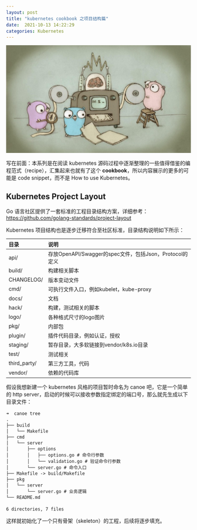 ```yaml
---
layout: post
title: "kubernetes cookbook 之项目结构篇"
date:  2021-10-13 14:22:29
categories: Kubernetes
---
```


![go](/images/go.jpeg)

写在前面：本系列是在阅读 kubernetes 源码过程中逐渐整理的一些值得借鉴的编程范式（recipe），汇集起来也就有了这个 **cookbook**，所以内容展示的更多的可能是 code snippet，而不是 How to use Kubernetes。

## Kubernetes Project Layout

Go 语言社区提供了一套标准的工程目录结构方案，详细参考：<https://github.com/golang-standards/project-layout>

Kubernetes 项目结构也是逐步迁移符合至社区标准，目录结构说明如下所示：

|目录|说明|
|:---- | :---- |
|api/|存放OpenAPI/Swagger的spec文件，包括Json，Protocol的定义|
|build/|构建相关脚本|
|CHANGELOG/|版本变动文件|
|cmd/|可执行文件入口，例如kubelet，kube-proxy|
|docs/|文档|
|hack/|构建，测试相关的脚本|
|logo/|各种格式尺寸的logo图片|
|pkg/|内部包|
|plugin/|插件代码目录，例如认证，授权|
|staging/|暂存目录，大多软链接到vendor/k8s.io目录|
|test/|测试相关|
|third_party/|第三方工具，代码|
|vendor/|依赖的代码库|

假设我想新建一个 kubernetes 风格的项目暂时命名为 canoe 吧，它是一个简单的 http server，启动的时候可以接收参数指定绑定的端口号，那么就先生成以下目录文件：

```
➜  canoe tree
.
├── build
│   └── Makefile
├── cmd
│   └── server
│       ├── options
│       │   ├── options.go # 命令行参数
│       │   └── validation.go # 验证命令行参数
│       └── server.go # 命令入口
├── Makefile -> build/Makefile
├── pkg
│   └── server
│       └── server.go # 业务逻辑
└── README.md

6 directories, 7 files

```

这样就初始化了一个只有骨架（skeleton）的工程，后续将逐步填充。
